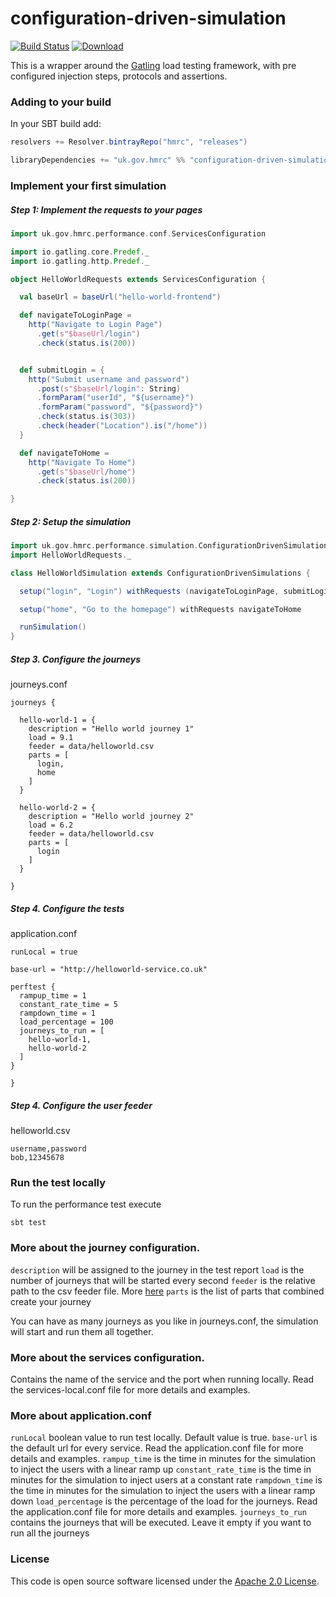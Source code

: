
# configuration-driven-simulation

[![Build Status](https://travis-ci.org/hmrc/configuration-driven-simulation.svg?branch=master)](https://travis-ci.org/hmrc/configuration-driven-simulation) [ ![Download](https://api.bintray.com/packages/hmrc/releases/configuration-driven-simulation/images/download.svg) ](https://bintray.com/hmrc/releases/configuration-driven-simulation/_latestVersion)


This is a wrapper around the [Gatling](http://gatling.io/) load testing framework, 
with pre configured injection steps, protocols and assertions.


### Adding to your build

In your SBT build add:

```scala
resolvers += Resolver.bintrayRepo("hmrc", "releases")

libraryDependencies += "uk.gov.hmrc" %% "configuration-driven-simulation" % "x.x.x"
```

### Implement your first simulation

##### Step 1: Implement the requests to your pages

```scala
import uk.gov.hmrc.performance.conf.ServicesConfiguration

import io.gatling.core.Predef._
import io.gatling.http.Predef._

object HelloWorldRequests extends ServicesConfiguration {

  val baseUrl = baseUrl("hello-world-frontend")

  def navigateToLoginPage =
    http("Navigate to Login Page")
      .get(s"$baseUrl/login")
      .check(status.is(200))


  def submitLogin = {
    http("Submit username and password")
      .post(s"$baseUrl/login": String)
      .formParam("userId", "${username}")
      .formParam("password", "${password}")
      .check(status.is(303))
      .check(header("Location").is("/home"))
  }

  def navigateToHome =
    http("Navigate To Home")
      .get(s"$baseUrl/home")
      .check(status.is(200))

}
```

##### Step 2: Setup the simulation

```scala
import uk.gov.hmrc.performance.simulation.ConfigurationDrivenSimulations
import HelloWorldRequests._

class HelloWorldSimulation extends ConfigurationDrivenSimulations {

  setup("login", "Login") withRequests (navigateToLoginPage, submitLogin)

  setup("home", "Go to the homepage") withRequests navigateToHome

  runSimulation()
}
```

##### Step 3. Configure the journeys 

journeys.conf

```
journeys {

  hello-world-1 = {
    description = "Hello world journey 1"
    load = 9.1
    feeder = data/helloworld.csv
    parts = [
      login,
      home
    ]
  }
  
  hello-world-2 = {
    description = "Hello world journey 2"
    load = 6.2
    feeder = data/helloworld.csv
    parts = [
      login
    ]
  }

}
```

##### Step 4. Configure the tests

application.conf

```
runLocal = true

base-url = "http://helloworld-service.co.uk"

perftest {
  rampup_time = 1
  constant_rate_time = 5
  rampdown_time = 1
  load_percentage = 100
  journeys_to_run = [
    hello-world-1,
    hello-world-2
  ]
}

}
```

##### Step 4. Configure the user feeder

helloworld.csv

```csv
username,password
bob,12345678
```

### Run the test locally

To run the performance test execute

```
sbt test
```

### More about the journey configuration.

`description` will be assigned to the journey in the test report
`load` is the number of journeys that will be started every second
`feeder` is the relative path to the csv feeder file. More [here](http://gatling.io/docs/2.1.7/session/feeder.html#csv-feeders)
`parts` is the list of parts that combined create your journey

You can have as many journeys as you like in journeys.conf, the simulation will start and run them all together.

### More about the services configuration.

Contains the name of the service and the port when running locally. Read the services-local.conf file for more details and examples.

### More about application.conf

`runLocal` boolean value to run test locally. Default value is true.
`base-url` is the default url for every service. Read the application.conf file for more details and examples.
`rampup_time` is the time in minutes for the simulation to inject the users with a linear ramp up
`constant_rate_time` is the time in minutes for the simulation to inject users at a constant rate
`rampdown_time` is the time in minutes for the simulation to inject the users with a linear ramp down
`load_percentage` is the percentage of the load for the journeys. Read the application.conf file for more details and examples. 
`journeys_to_run` contains the journeys that will be executed. Leave it empty if you want to run all the journeys

### License

This code is open source software licensed under the [Apache 2.0 License]("http://www.apache.org/licenses/LICENSE-2.0.html").
    
